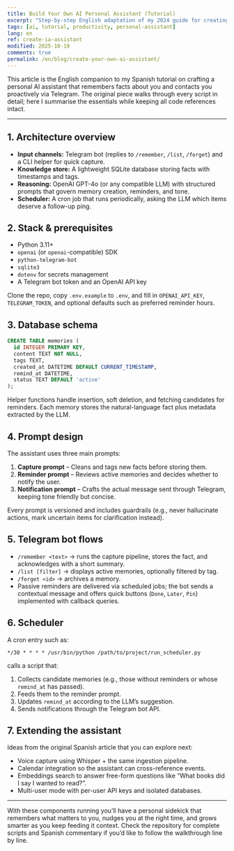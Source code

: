 ```yaml
---
title: Build Your Own AI Personal Assistant (Tutorial)
excerpt: "Step-by-step English adaptation of my 2024 guide for creating a proactive assistant that learns about you and pings you through Telegram."
tags: [ai, tutorial, productivity, personal-assistant]
lang: en
ref: create-ia-assistant
modified: 2025-10-19
comments: true
permalink: /en/blog/create-your-own-ai-assistant/
---
```


This article is the English companion to my Spanish tutorial on crafting a personal AI assistant that remembers facts about you and contacts you proactively via Telegram. The original piece walks through every script in detail; here I summarise the essentials while keeping all code references intact.

---

## 1. Architecture overview

- **Input channels:** Telegram bot (replies to `/remember`, `/list`, `/forget`) and a CLI helper for quick capture.
- **Knowledge store:** A lightweight SQLite database storing facts with timestamps and tags.
- **Reasoning:** OpenAI GPT-4o (or any compatible LLM) with structured prompts that govern memory creation, reminders, and tone.
- **Scheduler:** A cron job that runs periodically, asking the LLM which items deserve a follow-up ping.

## 2. Stack & prerequisites

- Python 3.11+
- `openai` (or `openai`-compatible) SDK
- `python-telegram-bot`
- `sqlite3`
- `dotenv` for secrets management
- A Telegram bot token and an OpenAI API key

Clone the repo, copy `.env.example` to `.env`, and fill in `OPENAI_API_KEY`, `TELEGRAM_TOKEN`, and optional defaults such as preferred reminder hours.

## 3. Database schema

```sql
CREATE TABLE memories (
  id INTEGER PRIMARY KEY,
  content TEXT NOT NULL,
  tags TEXT,
  created_at DATETIME DEFAULT CURRENT_TIMESTAMP,
  remind_at DATETIME,
  status TEXT DEFAULT 'active'
);
```

Helper functions handle insertion, soft deletion, and fetching candidates for reminders. Each memory stores the natural-language fact plus metadata extracted by the LLM.

## 4. Prompt design

The assistant uses three main prompts:

1. **Capture prompt** – Cleans and tags new facts before storing them.
2. **Reminder prompt** – Reviews active memories and decides whether to notify the user.
3. **Notification prompt** – Crafts the actual message sent through Telegram, keeping tone friendly but concise.

Every prompt is versioned and includes guardrails (e.g., never hallucinate actions, mark uncertain items for clarification instead).

## 5. Telegram bot flows

- `/remember <text>` → runs the capture pipeline, stores the fact, and acknowledges with a short summary.
- `/list [filter]` → displays active memories, optionally filtered by tag.
- `/forget <id>` → archives a memory.
- Passive reminders are delivered via scheduled jobs; the bot sends a contextual message and offers quick buttons (`Done`, `Later`, `Pin`) implemented with callback queries.

## 6. Scheduler

A cron entry such as:

```
*/30 * * * * /usr/bin/python /path/to/project/run_scheduler.py
```

calls a script that:

1. Collects candidate memories (e.g., those without reminders or whose `remind_at` has passed).
2. Feeds them to the reminder prompt.
3. Updates `remind_at` according to the LLM’s suggestion.
4. Sends notifications through the Telegram bot API.

## 7. Extending the assistant

Ideas from the original Spanish article that you can explore next:

- Voice capture using Whisper + the same ingestion pipeline.
- Calendar integration so the assistant can cross-reference events.
- Embeddings search to answer free-form questions like “What books did I say I wanted to read?”.
- Multi-user mode with per-user API keys and isolated databases.

---

With these components running you’ll have a personal sidekick that remembers what matters to you, nudges you at the right time, and grows smarter as you keep feeding it context. Check the repository for complete scripts and Spanish commentary if you’d like to follow the walkthrough line by line.
